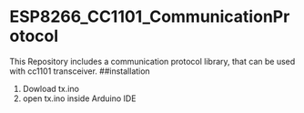 # ESP8266_CC1101_CommunicationProtocol
This Repository includes a communication protocol library, that can be used with cc1101 transceiver.
##installation
1. Dowload tx.ino
2. open tx.ino inside Arduino IDE
